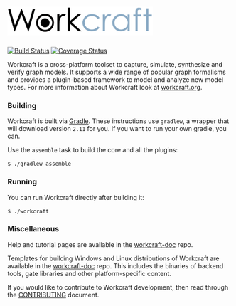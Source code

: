 # ![Workcraft logo](logo.png)
[![Build Status](https://travis-ci.org/tuura/workcraft.svg?branch=master)](https://travis-ci.org/tuura/workcraft) [![Coverage Status](https://coveralls.io/repos/github/tuura/workcraft/badge.svg?branch=master)](https://coveralls.io/github/tuura/workcraft?branch=master)

Workcraft is a cross-platform toolset to capture, simulate, synthesize
and verify graph models. It supports a wide range of popular graph
formalisms and provides a plugin-based framework to model and analyze
new model types. For more information about Workcraft look at
[workcraft.org](http://workcraft.org/).

### Building

Workcraft is built via [Gradle](https://gradle.org/). These instructions
use `gradlew`, a wrapper that will download version `2.11` for you. If
you want to run your own gradle, you can.

Use the `assemble` task to build the core and all the plugins:

    $ ./gradlew assemble

### Running

You can run Workcraft directly after building it:

    $ ./workcraft

### Miscellaneous

Help and tutorial pages are available in the
[workcraft-doc](https://github.com/tuura/workcraft-doc) repo.

Templates for building Windows and Linux distributions of Workcraft are
available in the [workcraft-doc](https://github.com/tuura/workcraft-dist-template)
repo. This includes the binaries of backend tools, gate libraries and
other platform-specific content.

If you would like to contribute to Workcraft development, then read
through the [CONTRIBUTING](CONTRIBUTING.md) document.

